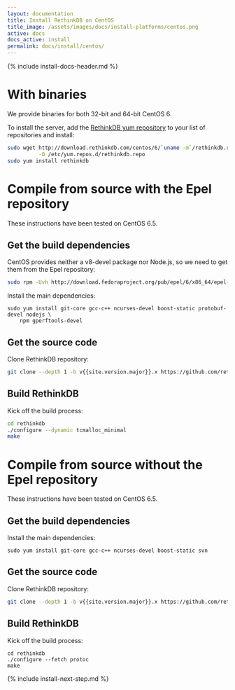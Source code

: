 ```yaml
---
layout: documentation
title: Install RethinkDB on CentOS
title_image: /assets/images/docs/install-platforms/centos.png
active: docs
docs_active: install
permalink: docs/install/centos/
---
```

{% include install-docs-header.md %}

# With binaries #

We provide binaries for both 32-bit and 64-bit CentOS 6.

To install the server, add the [RethinkDB yum repository](http://download.rethinkdb.com/centos) to your list of repositories and install:

```bash
sudo wget http://download.rethinkdb.com/centos/6/`uname -m`/rethinkdb.repo \
          -O /etc/yum.repos.d/rethinkdb.repo
sudo yum install rethinkdb
```
# Compile from source with the Epel repository #

These instructions have been tested on CentOS 6.5.

## Get the build dependencies ##

CentOS provides neither a v8-devel package nor Node.js, so we need to get them
from the Epel repository:


```bash
sudo rpm -Uvh http://download.fedoraproject.org/pub/epel/6/x86_64/epel-release-6-8.noarch.rpm
```

Install the main dependencies:

```
sudo yum install git-core gcc-c++ ncurses-devel boost-static protobuf-devel nodejs \
    npm gperftools-devel
```

## Get the source code ##
Clone RethinkDB repository:

```bash
git clone --depth 1 -b v{{site.version.major}}.x https://github.com/rethinkdb/rethinkdb.git
```

## Build RethinkDB ##

Kick off the build process:

```bash
cd rethinkdb
./configure --dynamic tcmalloc_minimal
make
```

# Compile from source without the Epel repository #

These instructions have been tested on CentOS 6.5.

## Get the build dependencies ##

Install the main dependencies:

```
sudo yum install git-core gcc-c++ ncurses-devel boost-static svn
```

## Get the source code ##

Clone RethinkDB repository:

```bash
git clone --depth 1 -b v{{site.version.major}}.x https://github.com/rethinkdb/rethinkdb.git
```

## Build RethinkDB ##

Kick off the build process:

```
cd rethinkdb
./configure --fetch protoc
make
```


{% include install-next-step.md %}
